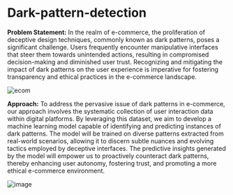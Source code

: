 # Dark-pattern-detection

**Problem Statement:**
In the realm of e-commerce, the proliferation of deceptive design techniques, commonly known as dark patterns, poses a significant challenge. Users frequently encounter manipulative interfaces that steer them towards unintended actions, resulting in compromised decision-making and diminished user trust. Recognizing and mitigating the impact of dark patterns on the user experience is imperative for fostering transparency and ethical practices in the e-commerce landscape.

![ecom](https://github.com/MukeshAofficial/Dark-pattern-detection/assets/132742860/ca5288c3-44c0-4f7b-a45f-a8796a6e90d0)

**Approach:**
To address the pervasive issue of dark patterns in e-commerce, our approach involves the systematic collection of user interaction data within digital platforms. By leveraging this dataset, we aim to develop a machine learning model capable of identifying and predicting instances of dark patterns. The model will be trained on diverse patterns extracted from real-world scenarios, allowing it to discern subtle nuances and evolving tactics employed by deceptive interfaces. The predictive insights generated by the model will empower us to proactively counteract dark patterns, thereby enhancing user autonomy, fostering trust, and promoting a more ethical e-commerce environment.

![image](https://github.com/MukeshAofficial/Dark-pattern-detection/assets/132742860/9b580daf-80e6-407a-8297-e51780510405)





